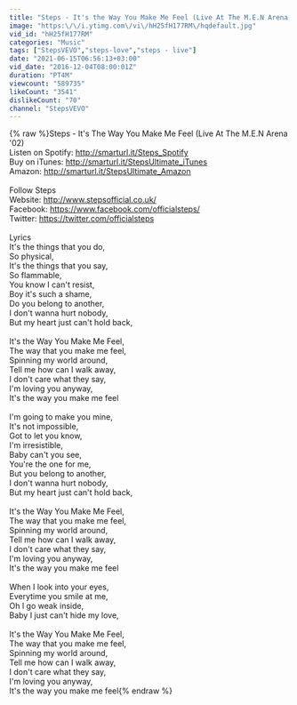 ```yaml
---
title: "Steps - It's the Way You Make Me Feel (Live At The M.E.N Arena '02)"
image: "https:\/\/i.ytimg.com\/vi\/hH25fH177RM\/hqdefault.jpg"
vid_id: "hH25fH177RM"
categories: "Music"
tags: ["StepsVEVO","steps-love","steps - live"]
date: "2021-06-15T06:56:13+03:00"
vid_date: "2016-12-04T08:00:01Z"
duration: "PT4M"
viewcount: "589735"
likeCount: "3541"
dislikeCount: "70"
channel: "StepsVEVO"
---
```

{% raw %}Steps - It's The Way You Make Me Feel (Live At The M.E.N Arena '02)<br />Listen on Spotify: <a rel="nofollow" target="blank" href="http://smarturl.it/Steps_Spotify">http://smarturl.it/Steps_Spotify</a><br />Buy on iTunes: <a rel="nofollow" target="blank" href="http://smarturl.it/StepsUltimate_iTunes">http://smarturl.it/StepsUltimate_iTunes</a><br />Amazon: <a rel="nofollow" target="blank" href="http://smarturl.it/StepsUltimate_Amazon">http://smarturl.it/StepsUltimate_Amazon</a><br /><br />Follow Steps<br />Website: <a rel="nofollow" target="blank" href="http://www.stepsofficial.co.uk/">http://www.stepsofficial.co.uk/</a><br />Facebook: <a rel="nofollow" target="blank" href="https://www.facebook.com/officialsteps/">https://www.facebook.com/officialsteps/</a><br />Twitter: <a rel="nofollow" target="blank" href="https://twitter.com/officialsteps">https://twitter.com/officialsteps</a><br /><br />Lyrics<br />It's the things that you do,<br />So physical,<br />It's the things that you say,<br />So flammable,<br />You know I can't resist,<br />Boy it's such a shame,<br />Do you belong to another,<br />I don't wanna hurt nobody,<br />But my heart just can't hold back,<br /><br />It's the Way You Make Me Feel,<br />The way that you make me feel,<br />Spinning my world around,<br />Tell me how can I walk away,<br />I don't care what they say,<br />I'm loving you anyway,<br />It's the way you make me feel<br /><br />I'm going to make you mine,<br />It's not impossible,<br />Got to let you know,<br />I'm irresistible,<br />Baby can't you see,<br />You're the one for me,<br />But you belong to another,<br />I don't wanna hurt nobody,<br />But my heart just can't hold back,<br /><br />It's the Way You Make Me Feel,<br />The way that you make me feel,<br />Spinning my world around,<br />Tell me how can I walk away,<br />I don't care what they say,<br />I'm loving you anyway,<br />It's the way you make me feel<br /><br />When I look into your eyes,<br />Everytime you smile at me,<br />Oh I go weak inside,<br />Baby I just can't hide my love,<br /><br />It's the Way You Make Me Feel,<br />The way that you make me feel,<br />Spinning my world around,<br />Tell me how can I walk away,<br />I don't care what they say,<br />I'm loving you anyway,<br />It's the way you make me feel{% endraw %}
